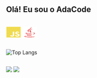   ## Olá! Eu sou o AdaCode


<div style="display: inline_block"><br>
  <img aling="center" alt="ada-Java" height="30" width="40" src="https://raw.githubusercontent.com/devicons/devicon/master/icons/javascript/javascript-plain.svg">
  <img aling="center" alt="ada-Java" height="30" width="40" src="https://raw.githubusercontent.com/devicons/devicon/master/icons/java/java-plain.svg">
</div>

  ##

![Top Langs](https://github-readme-stats-git-masterrstaa-rickstaa.vercel.app/api/top-langs/?username=AdaCode-two&layout=compact&bg_color=000&border_color=000000&title_color=800000&text_color=FFF)

  ##

<div>
  <a href = "mailto:rfelliphy.dev@gmail.com"><img src="https://img.shields.io/badge/-Gmail-000?style=for-the-badge&logo=gmail&logoColor=white" target="_blank"></a>
  <a href="https://www.linkedin.com/in/robsonfelliphy/" target="_blank"><img src="https://img.shields.io/badge/-LinkedIn-000?style=for-the-badge&logo=linkedin&logoColor=white" target="_blank"></a>
  
</div>

